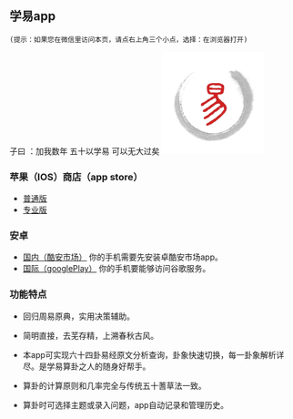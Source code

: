 ## 学易app

```
(提示：如果您在微信里访问本页，请点右上角三个小点，选择：在浏览器打开)

```

子曰 ：加我数年 五十以学易 可以无大过矣
![avatar](icon-60@3x.png)

### 苹果（IOS）商店（app store）
- [普通版](https://apps.apple.com/cn/app/学易/id1316867213)
- [专业版](https://apps.apple.com/cn/app/学易-专业版/id1457421921)

### 安卓
- [国内（酷安市场）](https://www.coolapk.com/apk/168854) 你的手机需要先安装卓酷安市场app。
- [国际（googlePlay）](https://play.google.com/store/apps/details?id=me.suhe.yi) 你的手机要能够访问谷歌服务。

### 功能特点

- 回归周易原典，实用决策辅助。

- 简明直接，去芜存精，上溯春秋古风。

- 本app可实现六十四卦易经原文分析查询，卦象快速切换，每一卦象解析详尽。是学易算卦之人的随身好帮手。

- 算卦的计算原则和几率完全与传统五十蓍草法一致。

- 算卦时可选择主题或录入问题，app自动记录和管理历史。
